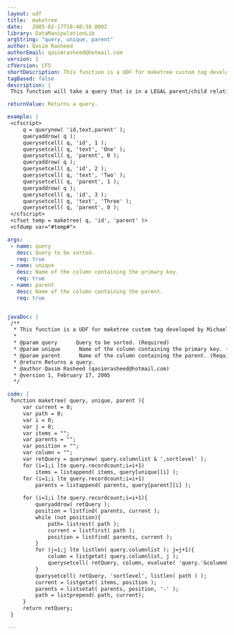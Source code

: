 ```yaml
---
layout: udf
title:  maketree
date:   2005-02-17T18:40:38.000Z
library: DataManipulationLib
argString: "query, unique, parent"
author: Qasim Rasheed
authorEmail: qasimrasheed@hotmail.com
version: 1
cfVersion: CF5
shortDescription: This function is a UDF for maketree custom tag developed by Michael Dinowitz.
tagBased: false
description: |
 This function will take a query that is in a LEGAL parent/child relationship and sort it. The entire query will be sorted and an additional field called &quot;sortlevel&quot; will be added to specify the level of a particular item.

returnValue: Returns a query.

example: |
 <cfscript>
     q = querynew( 'id,text,parent' );
     queryaddrow( q );
     querysetcell( q, 'id', 1 );
     querysetcell( q, 'text', 'One' );
     querysetcell( q, 'parent', 0 );
     queryaddrow( q );
     querysetcell( q, 'id', 2 );
     querysetcell( q, 'text', 'Two' );
     querysetcell( q, 'parent', 1 );
     queryaddrow( q );
     querysetcell( q, 'id', 3 );
     querysetcell( q, 'text', 'Three' );
     querysetcell( q, 'parent', 0 );
 </cfscript>
 <cfset temp = maketree( q, 'id', 'parent' )>
 <cfdump var="#temp#">

args:
 - name: query
   desc: Query to be sorted.
   req: true
 - name: unique
   desc: Name of the column containing the primary key.
   req: true
 - name: parent
   desc: Name of the column containing the parent.
   req: true


javaDoc: |
 /**
  * This function is a UDF for maketree custom tag developed by Michael Dinowitz.
  * 
  * @param query      Query to be sorted. (Required)
  * @param unique      Name of the column containing the primary key. (Required)
  * @param parent      Name of the column containing the parent. (Required)
  * @return Returns a query. 
  * @author Qasim Rasheed (qasimrasheed@hotmail.com) 
  * @version 1, February 17, 2005 
  */

code: |
 function maketree( query, unique, parent ){
     var current = 0;
     var path = 0;
     var i = 0;
     var j = 0;
     var items = "";
     var parents = "";
     var position = "";
     var column = "";
     var retQuery = querynew( query.columnlist & ',sortlevel' );
     for (i=1;i lte query.recordcount;i=i+1)
         items = listappend( items, query[unique][i] );
     for (i=1;i lte query.recordcount;i=i+1)
         parents = listappend( parents, query[parent][i] );
     
     for (i=1;i lte query.recordcount;i=i+1){
         queryaddrow( retQuery );
         position = listfind( parents, current );
         while (not position){
             path= listrest( path );
             current = listfirst( path );
             position = listfind( parents, current );
         }
         for (j=1;j lte listlen( query.columnlist ); j=j+1){
             column = listgetat( query.columnlist, j );
             querysetcell( retQuery, column, evaluate( 'query.'&column&'[position]') );
         }
         querysetcell( retQuery, 'sortlevel', listlen( path ) );
         current = listgetat( items, position );
         parents = listsetat( parents, position, '-' );
         path = listprepend( path, current);
     }
     return retQuery;
 }

---
```


